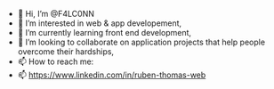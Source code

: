 - 👋 Hi, I’m @F4LC0NN
- 👀 I’m interested in web & app developement,
- 🌱 I’m currently learning front end development,
- 💞️ I’m looking to collaborate on application projects that help people overcome their hardships,
- 📫 How to reach me:
- :mailbox: https://www.linkedin.com/in/ruben-thomas-web

<!---
F4LC0NN/F4LC0NN is a ✨ special ✨ repository because its `README.md` (this file) appears on your GitHub profile.
You can click the Preview link to take a look at your changes.
--->
